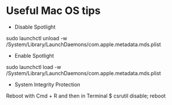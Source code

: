 # Useful Mac OS tips

* Disable Spotlight

sudo launchctl unload -w /System/Library/LaunchDaemons/com.apple.metadata.mds.plist

* Enable Spotlight

sudo launchctl load -w /System/Library/LaunchDaemons/com.apple.metadata.mds.plist

* System Integrity Protection

Reboot with Cmd + R and then in Terminal $ csrutil disable; reboot